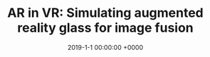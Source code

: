 ---
layout: project_single
image_path: img/publications/ar_vr_glass/ar_vr_glass.png
title: "AR in VR: Simulating augmented reality glass for image fusion" 
conference: EI 2019
authors: Fayez Lahoud, Sabine Susstrunk
date: 2019-1-1 00:00:00 +0000
pdf: papers/EI-2019-AR-Paper.pdf
code: https://infoscience.epfl.ch/record/255390/files/AR%20in%20VR%20Experiment.zip
---